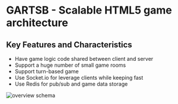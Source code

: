 GARTSB - Scalable HTML5 game  architecture 
============

Key Features and Characteristics
---

- Have game logic code shared between client and server
- Support a huge number of small game rooms
- Support turn-based game
- Use Socket.io for leverage clients while keeping fast
- Use Redis for pub/sub and game data storage

![overview schema](https://raw.github.com/flockonus/gartsb/master/public/docs/overview_schema.png)
